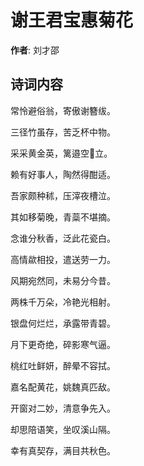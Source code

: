 # 谢王君宝惠菊花

**作者**: 刘才邵

## 诗词内容

常怜避俗翁，寄傲谢簪绂。

三径竹虽存，苦乏杯中物。

采采黄金英，篱邉空𥩟立。

赖有好事人，陶然得酣适。

吾家颇种秫，压滓夜槽泣。

其如移菊晚，青蘂不堪摘。

念谁分秋香，泛此花瓷白。

高情歘相投，遣送劳一力。

风期宛然同，未易分今昔。

两株千万朵，冷艳光相射。

银盘何烂烂，承露带青碧。

月下更奇绝，碎影寒气逼。

桃红吐鲜妍，醉晕不容拭。

嘉名配黄花，姚魏真匹敌。

开窗对二妙，清意争先入。

却思陪语笑，坐叹溪山隔。

幸有真契存，满目共秋色。

